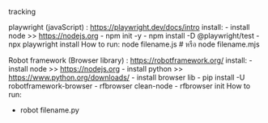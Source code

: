tracking

playwright (javaScript) : https://playwright.dev/docs/intro
  install:
    - install node >> https://nodejs.org
    - npm init -y
    - npm install -D @playwright/test
    - npx playwright install
  How to run:
    node filename.js
    # หรือ
    node filename.mjs
  

Robot framework (Browser library) : https://robotframework.org/
  install:
    - install node >> https://nodejs.org
    - install python >> https://www.python.org/downloads/
    - install browser lib
      - pip install -U robotframework-browser
      - rfbrowser clean-node
      - rfbrowser init
 How to run:
   - robot filename.py
